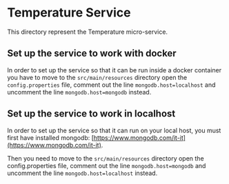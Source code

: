 # Temperature Service
This directory represent the Temperature micro-service.

## Set up the service to work with docker

In order to set up the service so that it can be run inside a docker container you have to move to the `src/main/resources` directory open the `config.properties` file, comment out the line `mongodb.host=localhost` and uncomment the line `mongodb.host=mongodb` instead.

## Set up the service to work in localhost

In order to set up the service so that it can run on your local host, you must first have installed mongodb: [https://www.mongodb.com/it-it](https://www.mongodb.com/it-it).

Then you need to move to the `src/main/resources` directory open the config.properties file, comment out the line `mongodb.host=mongodb` and uncomment the line `mongodb.host=localhost` instead.